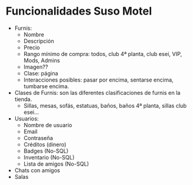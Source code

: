 # Funcionalidades Suso Motel

- Furnis:
	- Nombre
	- Descripción
	- Precio
	- Rango mínimo de compra: todos, club 4ª planta, club esei, VIP, Mods, Admins
	- Imagen??
	- Clase: página
	- Interacciones posibles: pasar por encima, sentarse encima, tumbarse encima.
- Clases de Furnis: son las diferentes clasificaciones de furnis en la tienda.
	- Sillas, mesas, sofás, estatuas, baños, baños 4ª planta, sillas club esei...
- Usuarios:
	- Nombre de usuario
	- Email
	- Contraseña
	- Créditos (dinero)
	- Badges (No-SQL)
	- Inventario (No-SQL)
	- Lista de amigos (No-SQL)
- Chats con amigos
- Salas
